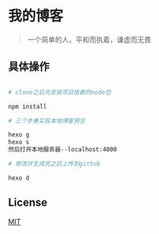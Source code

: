 # 我的博客

> 一个简单的人，平和而执着，谦虚而无畏

## 具体操作

``` bash

# clone之后先安装项目依赖的node包

npm install

# 三个步奏实现本地博客预览

hexo g
hexo s
然后打开本地服务器--localhost:4000

# 修改并生成完之后上传到github

hexo d

```

## License

[MIT](http://opensource.org/licenses/MIT)
